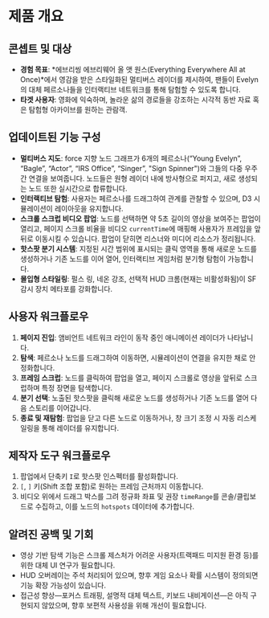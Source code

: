 # 제품 개요

## 콘셉트 및 대상
- **경험 목표**: *에브리씽 에브리웨어 올 앳 원스(Everything Everywhere All at Once)*에서 영감을 받은 스타일화된 멀티버스 레이더를 제시하여, 팬들이 Evelyn의 대체 페르소나들을 인터랙티브 네트워크를 통해 탐험할 수 있도록 합니다.
- **타겟 사용자**: 영화에 익숙하며, 놀라운 삶의 경로들을 강조하는 시각적 동반 자료 혹은 탐험형 아카이브를 원하는 관람객.

## 업데이트된 기능 구성
- **멀티버스 지도**: force 지향 노드 그래프가 6개의 페르소나(“Young Evelyn”, “Bagle”, “Actor”, “IRS Office”, “Singer”, "Sign Spinner")와 그들의 다중 우주 간 연결을 보여줍니다. 노드들은 원형 레이더 내에 방사형으로 퍼지고, 새로 생성되는 노드 또한 실시간으로 합류합니다.
- **인터랙티브 탐험**: 사용자는 페르소나를 드래그하여 관계를 관찰할 수 있으며, D3 시뮬레이션이 레이아웃을 유지합니다.
- **스크롤 스크럽 비디오 팝업**: 노드를 선택하면 약 5초 길이의 영상을 보여주는 팝업이 열리고, 페이지 스크롤 비율을 비디오 `currentTime`에 매핑해 사용자가 프레임을 앞뒤로 이동시킬 수 있습니다. 팝업이 닫히면 리스너와 미디어 리소스가 정리됩니다.
- **핫스팟 분기 시스템**: 지정된 시간 범위에 표시되는 클릭 영역을 통해 새로운 노드를 생성하거나 기존 노드를 이어 열어, 인터랙티브 게임처럼 분기형 탐험이 가능합니다.
- **몰입형 스타일링**: 펄스 링, 네온 강조, 선택적 HUD 크롬(현재는 비활성화됨)이 SF 감시 장치 메타포를 강화합니다.

## 사용자 워크플로우
1. **페이지 진입**: 앰비언트 네트워크 라인이 동작 중인 애니메이션 레이더가 나타납니다.
2. **탐색**: 페르소나 노드를 드래그하여 이동하면, 시뮬레이션이 연결을 유지한 채로 안정화합니다.
3. **프레임 스크럽**: 노드를 클릭하여 팝업을 열고, 페이지 스크롤로 영상을 앞뒤로 스크럽하며 특정 장면을 탐색합니다.
4. **분기 선택**: 노출된 핫스팟을 클릭해 새로운 노드를 생성하거나 기존 노드를 열어 다음 스토리를 이어갑니다.
5. **종료 및 재탐험**: 팝업을 닫고 다른 노드로 이동하거나, 창 크기 조정 시 자동 리스케일링을 통해 레이더를 유지합니다.

## 제작자 도구 워크플로우
1. 팝업에서 단축키 `I`로 핫스팟 인스펙터를 활성화합니다.
2. `[`, `]` 키(Shift 조합 포함)로 원하는 프레임 근처까지 이동합니다.
3. 비디오 위에서 드래그 박스를 그려 정규화 좌표 및 권장 `timeRange`를 콘솔/클립보드로 수집하고, 이를 노드의 `hotspots` 데이터에 추가합니다.

## 알려진 공백 및 기회
- 영상 기반 탐색 기능은 스크롤 제스처가 어려운 사용자(트랙패드 미지원 환경 등)를 위한 대체 UI 연구가 필요합니다.
- HUD 오버레이는 주석 처리되어 있으며, 향후 게임 요소나 확률 시스템이 정의되면 기능 확장 가능성이 있습니다.
- 접근성 향상—포커스 트래핑, 설명적 대체 텍스트, 키보드 내비게이션—은 아직 구현되지 않았으며, 향후 보편적 사용성을 위해 개선이 필요합니다.
